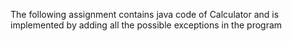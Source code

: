 The following assignment contains java code of Calculator and is implemented by adding all the possible exceptions in the program
